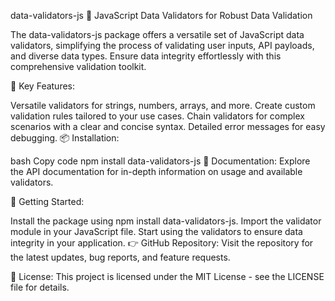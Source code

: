 data-validators-js
🧾 JavaScript Data Validators for Robust Data Validation

The data-validators-js package offers a versatile set of JavaScript data validators, simplifying the process of validating user inputs, API payloads, and diverse data types. Ensure data integrity effortlessly with this comprehensive validation toolkit.

🚀 Key Features:

Versatile validators for strings, numbers, arrays, and more.
Create custom validation rules tailored to your use cases.
Chain validators for complex scenarios with a clear and concise syntax.
Detailed error messages for easy debugging.
📦 Installation:

bash
Copy code
npm install data-validators-js
📖 Documentation:
Explore the API documentation for in-depth information on usage and available validators.

🔧 Getting Started:

Install the package using npm install data-validators-js.
Import the validator module in your JavaScript file.
Start using the validators to ensure data integrity in your application.
👉 GitHub Repository:
Visit the repository for the latest updates, bug reports, and feature requests.

📄 License:
This project is licensed under the MIT License - see the LICENSE file for details.
